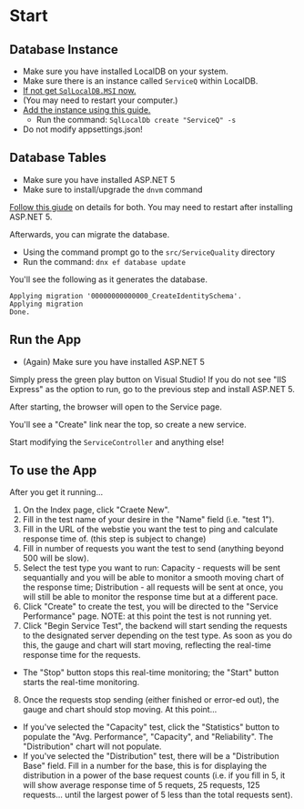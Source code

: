 # Start

## Database Instance

* Make sure you have installed LocalDB on your system.
* Make sure there is an instance called `ServiceQ` within LocalDB.
* [If not get `SqlLocalDB.MSI` now.](http://www.microsoft.com/en-us/download/details.aspx?id=29062 "Download it")
* (You may need to restart your computer.)
* [Add the instance using this guide.](https://www.mssqltips.com/sqlservertip/2694/getting-started-with-sql-server-2012-express-localdb/ "Read more")
  * Run the command: `SqlLocalDb create "ServiceQ" -s`
* Do not modify appsettings.json!

## Database Tables

* Make sure you have installed ASP.NET 5
* Make sure to install/upgrade the `dnvm` command

[Follow this giude](http://docs.asp.net/en/latest/getting-started/installing-on-windows.html "Right now") on details for both. You may need to restart after installing ASP.NET 5.

Afterwards, you can migrate the database.

* Using the command prompt go to the `src/ServiceQuality` directory
* Run the command: `dnx ef database update`

You'll see the following as it generates the database.

```
Applying migration '00000000000000_CreateIdentitySchema'.
Applying migration
Done.
```

## Run the App

* (Again) Make sure you have installed ASP.NET 5

Simply press the green play button on Visual Studio! If you do not see "IIS Express" as the option to run, go to the previous step and install ASP.NET 5.

After starting, the browser will open to the Service page.

You'll see a "Create" link near the top, so create a new service.

Start modifying the `ServiceController` and anything else!

## To use the App
After you get it running...

1. On the Index page, click "Craete New".
2. Fill in the test name of your desire in the "Name" field (i.e. "test 1").
3. Fill in the URL of the webstie you want the test to ping and calculate response time of. (this step is subject to change)
4. Fill in number of requests you want the test to send (anything beyond 500 will be slow).
5. Select the test type you want to run: Capacity - requests will be sent sequantially and you will be able to monitor a smooth moving chart of the response time; Distribution - all requests will be sent at once, you will still be able to monitor the response time but at a different pace.
6. Click "Create" to create the test, you will be directed to the "Service Performance" page. NOTE: at this point the test is not running yet.
7. Click "Begin Service Test", the backend will start sending the requests to the designated server depending on the test type. As soon as you do this, the gauge and chart will start moving, reflecting the real-time response time for the requests.
* The "Stop" button stops this real-time monitoring; the "Start" button starts the real-time monitoring.
8. Once the requests stop sending (either finished or error-ed out), the gauge and chart should stop moving. At this point...
* If you've selected the "Capacity" test, click the "Statistics" button to populate the "Avg. Performance", "Capacity", and "Reliability". The "Distribution" chart will not populate.
* If you've selected the "Distribution" test, there will be a "Distribution Base" field. Fill in a number for the base, this is for displaying the distribution in a power of the base request counts (i.e. if you fill in 5, it will show average response time of 5 requets, 25 requests, 125 requests... until the largest power of 5 less than the total requests sent).
